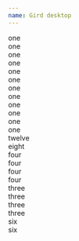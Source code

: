 ```yaml
---
name: Gird desktop
---
```

<div class="row row--demo">
  <div class="columns one">one</div>
  <div class="columns one">one</div>
  <div class="columns one">one</div>
  <div class="columns one">one</div>
  <div class="columns one">one</div>
  <div class="columns one">one</div>
  <div class="columns one">one</div>
  <div class="columns one">one</div>
  <div class="columns one">one</div>
  <div class="columns one">one</div>
  <div class="columns one">one</div>
  <div class="columns one">one</div>
</div>
<div class="row row--demo">
  <div class="columns twelve">twelve</div>
</div>
<div class="row row--demo">
  <div class="columns eight">eight</div>
  <div class="columns four">four</div>
</div>
<div class="row row--demo">
  <div class="columns four">four</div>
  <div class="columns four">four</div>
  <div class="columns four">four</div>
</div>
<div class="row row--demo">
  <div class="columns three">three</div>
  <div class="columns three">three</div>
  <div class="columns three">three</div>
  <div class="columns three">three</div>
</div>
<div class="row row--demo">
  <div class="columns six">six</div>
  <div class="columns six">six</div>
</div>